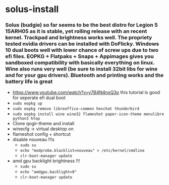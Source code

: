 # solus-install
### Solus (budgie) so far seems to be the best distro for Legion 5 15ARH05 as it is stable, yet rolling release with an recent kernel. Trackpad and brightness works well. The propriety tested nvidia drivers can be installed with DoFlicky. Windows 10 dual boots well with lower chance of screw ups due to two efi files. EOPKG + Flatpaks + Snaps + Appimages gives you sandboxed compatibility with basically everything on linux. Wine also runs very well (be sure to install 32bit libs for wine and for your gpu drivers). Bluetooth and printing works and the battery life is great
- https://www.youtube.com/watch?v=y7B4N4nxQ3o this tutorial is good for seperate efi dual boot
- `sudo eopkg up`
- `sudo eopkg remove libreoffice-common hexchat thunderbird`
- `sudo eopkg install wine wine32 flameshot paper-icon-theme menulibre python3 htop`
- Clone qogir-theme and install
- winecfg -> virtual desktop on
- flameshot config + shortcut
- disable nouveau !!!s
  - `sudo su`
  - `echo "modprobe.blacklist=nouveau" > /etc/kernel/cmdline`
  - `clr-boot-manager update`
- amd gpu backlight brightness !!!
  - `sudo su`
  - `echo "amdgpu.backlight=0"`
  - `clr-boot-manager update`
